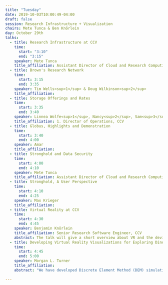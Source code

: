 ```yaml
---
title: "Tuesday"
date: 2019-10-03T10:00:49-04:00
draft: false
session: Research Infrastructure + Visualization
chairs: Mete Tunca & Ben Knörlein
day: October 29th
talks:
  - title: Research Infrastructure at CCV
    time:
      start: "3:10"
      end: "3:15"
    speaker: Mete Tunca
    title_affiliation: Assistant Director of Cloud and Research Computing, CCV
  - title: Brown's Research Network
    time:
      start: 3:15
      end: 3:35
    speaker: Tim Wells<sup>1</sup> & Doug Wilkinson<sup>2</sup>
    title_affiliation:
  - title: Storage Offerings and Rates
    time:
      start: 3:35
      end: 3:40
    speaker: Linnea Wolfe<sup>1</sup>, Nancy<sup>2</sup>, Sam<sup>3</sup>
    title_affiliation: 1. Director of Operations, CCV
  - title: Globus, Highlights and Demonstration
    time:
      start: 3:40
      end: 4:00
    speaker: Amar
    title_affiliation:
  - title: Stronghold and Data Security
    time:
      start: 4:00
      end: 4:10
    speaker: Mete Tunca
    title_affiliation: Assistant Director of Cloud and Research Computing, CCV
  - title: Stronghold, A User Perspective
    time:
      start: 4:10
      end: 4:25
    speaker: Max Krieger
    title_affiliation:
  - title: Virtual Reality at CCV
    time:
      start: 4:30
      end: 4:45
    speaker: Benjamin Knörlein
    title_affiliation: Senior Research Software Engineer, CCV
    abstract: The talk will give a short overview about VR and the devices used at CCV, as well as how these can be used and how CCV can support and assist faculty to visualize and interact with their data in an immersive way to solve their research questions.
  - title: Developing Virtual Reality Visualizations for Exploring Dinosaur Footprint Formation
    time:
      start: 4:45
      end: 5:00
    speaker: Morgan L. Turner
    title_affiliation:
    abstract: "We have developed Discrete Element Method (DEM) simulations based on guineafowl X-ray Reconstruction of Moving Morphology (XROMM) data and CT scans of Early Jurassic fossil dinosaur tracks. Foot motion data serve as inputs for dynamic DEM substrate simulations made up of millions of particles. To explore the dense volumes of 3D data generated from these methods, we turned to an immersive virtual reality (VR) room, Brown’s Yurt Ultimate Reality Theater (YURT). This talk will highlight the process of developing interactive visualizations that allow us to synthesize substrate flow at the particle, particle cluster, surface, and volumetric scale. "

---
```

